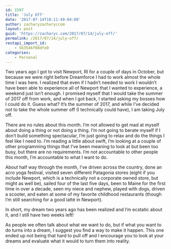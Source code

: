 ```yaml
---
id: 1597
title: 'July Off'
date: '2017-07-14T18:11:49-04:00'
author: zacharyzacharyccom
layout: post
guid: 'https://zacharyc.com/2017/07/14/july-off/'
permalink: /2017/07/14/july-off/
restapi_import_id:
    - 5b3546f08dfe0
categories:
    - Personal
---
```


Two years ago I got to visit Newport, RI for a couple of days in October, but because we were right before Dreamforce I had to work almost the whole time I was here. I realized that even if I hadn’t needed to work I wouldn’t have been able to experience all of Newport that I wanted to experience, a weekend just isn’t enough. I promised myself that I would take the summer of 2017 off from work, and when I got back, I started asking my bosses how I could do it. Guess what? It’s the summer of 2017, and while I’ve decided not to take the whole summer off (I technically could have), I am taking July off.

There are no rules about this month. I’m not allowed to get mad at myself about doing a thing or not doing a thing. I’m not going to berate myself if I don’t build something spectacular, I’m just going to relax and do the things I feel like I need to. I’m reading a little about swift, I’m looking at a couple of other programming things that I’ve been meaning to look at but been too busy, but there are no requirements. I’m not accountable to other people this month, I’m accountable to what I want to do.

About half way through the month, I’ve driven across the country, done an acro yoga festival, visited seven different Patagonia stores (eight if you include Newport, which is a technically not a corporate owned store, but might as well be), sailed four of the last five days, been to Maine for the first time in over a decade, seen my niece and nephew, played with dogs, driven a scooter, and eaten at some of my favorite childhood restaurants (though I’m still searching for a good latté in Newport).

In short, my dream two years ago has been realized and I’m ecstatic about it, and I still have two weeks left!

As people we often talk about what we want to do, but if what you want to do turns into a dream, I suggest you find a way to make it happen. This one ended up not being that hard to pull off and I encourage you to look at your dreams and evaluate what it would to turn them into reality.